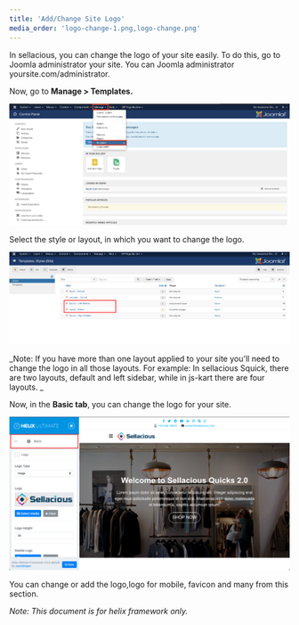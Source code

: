 ```yaml
---
title: 'Add/Change Site Logo'
media_order: 'logo-change-1.png,logo-change.png'
---
```


In sellacious, you can change the logo of your site easily. To do this, go to Joomla administrator your site. You can Joomla administrator yoursite.com/administrator.

Now, go to **Manage > Templates.**

![](logo-change-1.png)

Select the style or layout, in which you want to change the logo.

![](logo-change.png)

_Note: If you have more than one layout applied to your site you'll need to change the logo in all those layouts.
For example: In sellacious Squick, there are two layouts, default and left sidebar, while in js-kart there are four layouts. _

Now, in the **Basic tab**, you can change the logo for your site.

![](Screenshot%202020-05-23%20at%204.46.13%20PM.png)

You can change or add the logo,logo for mobile, favicon and many from this section.

_Note: This document is for helix framework only._